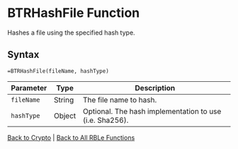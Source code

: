 # BTRHashFile Function

Hashes a file using the specified hash type.

## Syntax

```excel
=BTRHashFile(fileName, hashType)
```

Parameter | Type | Description
---|---|---
`fileName` | String | The file name to hash.
`hashType` | Object | Optional.  The hash implementation to use (i.e. Sha256).

[Back to Crypto](RBLeCrypto.md) | [Back to All RBLe Functions](RBLe.md#function-documentation)